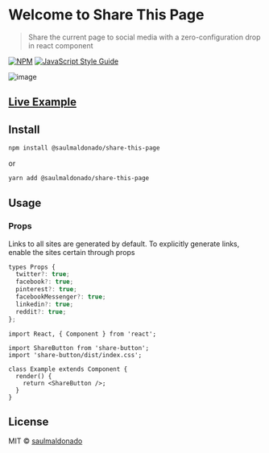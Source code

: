 # Welcome to Share This Page

> Share the current page to social media with a zero-configuration drop in react component

[![NPM](https://img.shields.io/npm/v/share-button.svg)](https://www.npmjs.com/package/@saulmaldonado/share-this-page) [![JavaScript Style Guide](https://img.shields.io/badge/code_style-standard-brightgreen.svg)](https://standardjs.com)

![image](./share-this-page.gif)

## [Live Example](https://saulmaldonado.github.io/share-this-page/)

## Install

```bash
npm install @saulmaldonado/share-this-page
```

or

```sh
yarn add @saulmaldonado/share-this-page
```

## Usage

### Props

Links to all sites are generated by default. To explicitly generate links, enable the sites certain through props

```ts
types Props {
  twitter?: true;
  facebook?: true;
  pinterest?: true;
  facebookMessenger?: true;
  linkedin?: true;
  reddit?: true;
};
```

```tsx
import React, { Component } from 'react';

import ShareButton from 'share-button';
import 'share-button/dist/index.css';

class Example extends Component {
  render() {
    return <ShareButton />;
  }
}
```

## License

MIT © [saulmaldonado](https://github.com/saulmaldonado)
